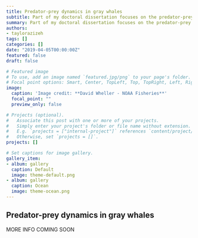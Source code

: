 ```yaml
---
title: Predator-prey dynamics in gray whales
subtitle: Part of my doctoral dissertation focuses on the predator-prey dynamics of gray whales.
summary: Part of my doctoral dissertation focuses on the predator-prey dynamics of gray whales.
authors:
- taylorazizeh
tags: []
categories: []
date: "2019-04-05T00:00:00Z"
featured: false
draft: false

# Featured image
# To use, add an image named `featured.jpg/png` to your page's folder.
# Focal point options: Smart, Center, TopLeft, Top, TopRight, Left, Right, BottomLeft, Bottom, BottomRight
image:
  caption: 'Image credit: **David Wheller - NOAA Fisheries**'
  focal_point: ""
  preview_only: false

# Projects (optional).
#   Associate this post with one or more of your projects.
#   Simply enter your project's folder or file name without extension.
#   E.g. `projects = ["internal-project"]` references `content/project/deep-learning/index.md`.
#   Otherwise, set `projects = []`.
projects: []

# Set captions for image gallery.
gallery_item:
- album: gallery
  caption: Default
  image: theme-default.png
- album: gallery
  caption: Ocean
  image: theme-ocean.png
---
```


## Predator-prey dynamics in gray whales

MORE INFO COMING SOON
